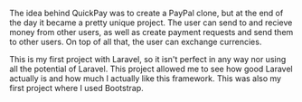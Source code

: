 The idea behind QuickPay was to create a PayPal clone, but at the end of the day it became a pretty unique project. The user can send to and recieve money from other users, as well as create payment requests and send them to other users. On top of all that, the user can exchange currencies.

This is my first project with Laravel, so it isn't perfect in any way nor using all the potential of Laravel. This project allowed me to see how good Laravel actually is and how much I actually like this framework. This was also my first project where I used Bootstrap.